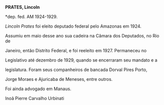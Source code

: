 **PRATES, Lincoln**



\*dep. fed. AM 1924-1929.



*Lincoln Prates* foi eleito deputado federal pelo Amazonas em 1924.

Assumiu em maio desse ano sua cadeira na Câmara dos Deputados, no Rio de

Janeiro, então Distrito Federal, e foi reeleito em 1927. Permaneceu no

Legislativo até dezembro de 1929, quando se encerraram seu mandato e a

legislatura. Foram seus companheiros de bancada Dorval Pires Porto,

Jorge Moraes e Ajuricaba de Meneses, entre outros.



Foi ainda advogado em Manaus.



Inoã Pierre Carvalho Urbinati



